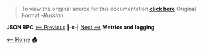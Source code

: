> To view the original source for this documentation [**click here**](https://swipeio.dev/docs/installation) Original Format -*Russian*

**JSON RPC** [<== Previous](json-rpc.md) **|-x-|** [Next ==>](metrics-logging.md) **Metrics and logging**

[<== Home](README.md) 🏠
